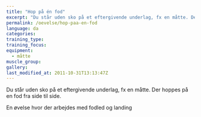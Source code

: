 ```yaml
---
title: "Hop på én fod"
excerpt: "Du står uden sko på et eftergivende underlag, fx en måtte. Der hoppes på en fod fra side til side."
permalink: /oevelse/hop-paa-en-fod
language: da
categories:
training_type: 
training_focus: 
equipment:
  - måtte
muscle_group:
gallery:
last_modified_at: 2011-10-31T13:13:47Z
---
```


 Du står uden sko på et eftergivende underlag, fx en måtte. Der hoppes på en fod fra side til side.

En øvelse hvor der arbejdes med fodled og landing
